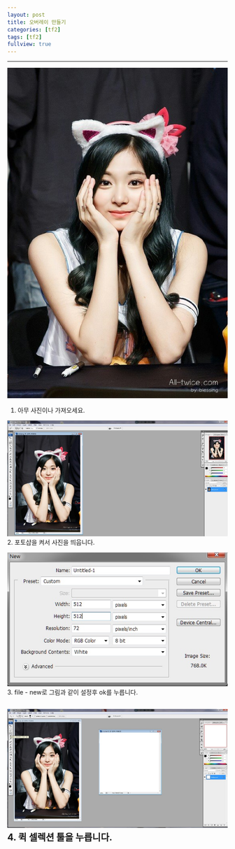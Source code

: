 ```yaml
---
layout: post
title: 오버레이 만들기
categories: [tf2]
tags: [tf2]
fullview: true
---
```


---
![1](/images/vmt/1.jpeg)
1. 아무 사진이나 가져오세요.

![2](/images/vmt/2.jpg)
2. 포토샵을 켜서 사진을 띄웁니다.

![3](/images/vmt/3.jpg)
3. file - new로 그림과 같이 설정후 ok를 누릅니다.

![3](/images/vmt/4.jpg)
4. 퀵 셀렉션 툴을 누릅니다.
---

